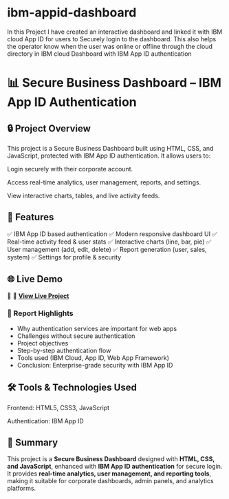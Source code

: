 # ibm-appid-dashboard
In this Project I have created an interactive dashboard and linked it with IBM cloud App ID for users to Securely login to the dashboard. This also helps the operator know when the user was online or offline through the cloud directory in IBM cloud
Dashboard with IBM App ID authentication
# 📊 Secure Business Dashboard – IBM App ID Authentication
## 🔒 Project Overview

This project is a Secure Business Dashboard built using HTML, CSS, and JavaScript, protected with IBM App ID authentication.
It allows users to:

Login securely with their corporate account.

Access real-time analytics, user management, reports, and settings.

View interactive charts, tables, and live activity feeds.

## 🚀 Features

✅ IBM App ID based authentication
✅ Modern responsive dashboard UI
✅ Real-time activity feed & user stats
✅ Interactive charts (line, bar, pie)
✅ User management (add, edit, delete)
✅ Report generation (user, sales, system)
✅ Settings for profile & security

## 🌐 Live Demo
🚀 🚀 **[View Live Project](https://Rohan-7-7.github.io/ibm-appid-dashboard/index.html)**
### 📑 Report Highlights
- Why authentication services are important for web apps  
- Challenges without secure authentication  
- Project objectives  
- Step-by-step authentication flow  
- Tools used (IBM Cloud, App ID, Web App Framework)  
- Conclusion: Enterprise-grade security with IBM App ID  



## 🛠️ Tools & Technologies Used

Frontend: HTML5, CSS3, JavaScript

Authentication: IBM App ID

## 📝 Summary
This project is a **Secure Business Dashboard** designed with **HTML, CSS, and JavaScript**, enhanced with **IBM App ID authentication** for secure login.  
It provides **real-time analytics, user management, and reporting tools**, making it suitable for corporate dashboards, admin panels, and analytics platforms.
